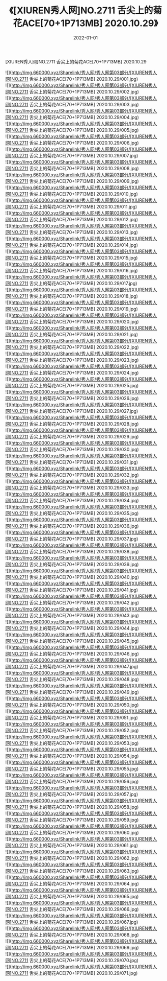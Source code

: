 ﻿---
layout: post
title:  《[XIUREN秀人网]NO.2711 舌尖上的菊花ACE[70+1P713MB] 2020.10.29》
date:   2022-01-01
img: http://img.660000.xyz/Sharelink/秀人网/秀人网第03部分/[XIUREN秀人网]NO.2711 舌尖上的菊花ACE[70+1P713MB] 2020.10.29/000.jpg
categories: [美女, 清纯, 唯美]
---

[XIUREN秀人网]NO.2711 舌尖上的菊花ACE[70+1P713MB] 2020.10.29

 ![](http://img.660000.xyz/Sharelink/秀人网/秀人网第03部分/[XIUREN秀人网]NO.2711 舌尖上的菊花ACE[70+1P713MB] 2020.10.29/001.jpg) <br>![](http://img.660000.xyz/Sharelink/秀人网/秀人网第03部分/[XIUREN秀人网]NO.2711 舌尖上的菊花ACE[70+1P713MB] 2020.10.29/002.jpg) <br>![](http://img.660000.xyz/Sharelink/秀人网/秀人网第03部分/[XIUREN秀人网]NO.2711 舌尖上的菊花ACE[70+1P713MB] 2020.10.29/003.jpg) <br>![](http://img.660000.xyz/Sharelink/秀人网/秀人网第03部分/[XIUREN秀人网]NO.2711 舌尖上的菊花ACE[70+1P713MB] 2020.10.29/004.jpg) <br>![](http://img.660000.xyz/Sharelink/秀人网/秀人网第03部分/[XIUREN秀人网]NO.2711 舌尖上的菊花ACE[70+1P713MB] 2020.10.29/005.jpg) <br>![](http://img.660000.xyz/Sharelink/秀人网/秀人网第03部分/[XIUREN秀人网]NO.2711 舌尖上的菊花ACE[70+1P713MB] 2020.10.29/006.jpg) <br>![](http://img.660000.xyz/Sharelink/秀人网/秀人网第03部分/[XIUREN秀人网]NO.2711 舌尖上的菊花ACE[70+1P713MB] 2020.10.29/007.jpg) <br>![](http://img.660000.xyz/Sharelink/秀人网/秀人网第03部分/[XIUREN秀人网]NO.2711 舌尖上的菊花ACE[70+1P713MB] 2020.10.29/008.jpg) <br>![](http://img.660000.xyz/Sharelink/秀人网/秀人网第03部分/[XIUREN秀人网]NO.2711 舌尖上的菊花ACE[70+1P713MB] 2020.10.29/009.jpg) <br>![](http://img.660000.xyz/Sharelink/秀人网/秀人网第03部分/[XIUREN秀人网]NO.2711 舌尖上的菊花ACE[70+1P713MB] 2020.10.29/010.jpg) <br>![](http://img.660000.xyz/Sharelink/秀人网/秀人网第03部分/[XIUREN秀人网]NO.2711 舌尖上的菊花ACE[70+1P713MB] 2020.10.29/011.jpg) <br>![](http://img.660000.xyz/Sharelink/秀人网/秀人网第03部分/[XIUREN秀人网]NO.2711 舌尖上的菊花ACE[70+1P713MB] 2020.10.29/012.jpg) <br>![](http://img.660000.xyz/Sharelink/秀人网/秀人网第03部分/[XIUREN秀人网]NO.2711 舌尖上的菊花ACE[70+1P713MB] 2020.10.29/013.jpg) <br>![](http://img.660000.xyz/Sharelink/秀人网/秀人网第03部分/[XIUREN秀人网]NO.2711 舌尖上的菊花ACE[70+1P713MB] 2020.10.29/014.jpg) <br>![](http://img.660000.xyz/Sharelink/秀人网/秀人网第03部分/[XIUREN秀人网]NO.2711 舌尖上的菊花ACE[70+1P713MB] 2020.10.29/015.jpg) <br>![](http://img.660000.xyz/Sharelink/秀人网/秀人网第03部分/[XIUREN秀人网]NO.2711 舌尖上的菊花ACE[70+1P713MB] 2020.10.29/016.jpg) <br>![](http://img.660000.xyz/Sharelink/秀人网/秀人网第03部分/[XIUREN秀人网]NO.2711 舌尖上的菊花ACE[70+1P713MB] 2020.10.29/017.jpg) <br>![](http://img.660000.xyz/Sharelink/秀人网/秀人网第03部分/[XIUREN秀人网]NO.2711 舌尖上的菊花ACE[70+1P713MB] 2020.10.29/018.jpg) <br>![](http://img.660000.xyz/Sharelink/秀人网/秀人网第03部分/[XIUREN秀人网]NO.2711 舌尖上的菊花ACE[70+1P713MB] 2020.10.29/019.jpg) <br>![](http://img.660000.xyz/Sharelink/秀人网/秀人网第03部分/[XIUREN秀人网]NO.2711 舌尖上的菊花ACE[70+1P713MB] 2020.10.29/020.jpg) <br>![](http://img.660000.xyz/Sharelink/秀人网/秀人网第03部分/[XIUREN秀人网]NO.2711 舌尖上的菊花ACE[70+1P713MB] 2020.10.29/021.jpg) <br>![](http://img.660000.xyz/Sharelink/秀人网/秀人网第03部分/[XIUREN秀人网]NO.2711 舌尖上的菊花ACE[70+1P713MB] 2020.10.29/022.jpg) <br>![](http://img.660000.xyz/Sharelink/秀人网/秀人网第03部分/[XIUREN秀人网]NO.2711 舌尖上的菊花ACE[70+1P713MB] 2020.10.29/023.jpg) <br>![](http://img.660000.xyz/Sharelink/秀人网/秀人网第03部分/[XIUREN秀人网]NO.2711 舌尖上的菊花ACE[70+1P713MB] 2020.10.29/024.jpg) <br>![](http://img.660000.xyz/Sharelink/秀人网/秀人网第03部分/[XIUREN秀人网]NO.2711 舌尖上的菊花ACE[70+1P713MB] 2020.10.29/025.jpg) <br>![](http://img.660000.xyz/Sharelink/秀人网/秀人网第03部分/[XIUREN秀人网]NO.2711 舌尖上的菊花ACE[70+1P713MB] 2020.10.29/026.jpg) <br>![](http://img.660000.xyz/Sharelink/秀人网/秀人网第03部分/[XIUREN秀人网]NO.2711 舌尖上的菊花ACE[70+1P713MB] 2020.10.29/027.jpg) <br>![](http://img.660000.xyz/Sharelink/秀人网/秀人网第03部分/[XIUREN秀人网]NO.2711 舌尖上的菊花ACE[70+1P713MB] 2020.10.29/028.jpg) <br>![](http://img.660000.xyz/Sharelink/秀人网/秀人网第03部分/[XIUREN秀人网]NO.2711 舌尖上的菊花ACE[70+1P713MB] 2020.10.29/029.jpg) <br>![](http://img.660000.xyz/Sharelink/秀人网/秀人网第03部分/[XIUREN秀人网]NO.2711 舌尖上的菊花ACE[70+1P713MB] 2020.10.29/030.jpg) <br>![](http://img.660000.xyz/Sharelink/秀人网/秀人网第03部分/[XIUREN秀人网]NO.2711 舌尖上的菊花ACE[70+1P713MB] 2020.10.29/031.jpg) <br>![](http://img.660000.xyz/Sharelink/秀人网/秀人网第03部分/[XIUREN秀人网]NO.2711 舌尖上的菊花ACE[70+1P713MB] 2020.10.29/032.jpg) <br>![](http://img.660000.xyz/Sharelink/秀人网/秀人网第03部分/[XIUREN秀人网]NO.2711 舌尖上的菊花ACE[70+1P713MB] 2020.10.29/033.jpg) <br>![](http://img.660000.xyz/Sharelink/秀人网/秀人网第03部分/[XIUREN秀人网]NO.2711 舌尖上的菊花ACE[70+1P713MB] 2020.10.29/034.jpg) <br>![](http://img.660000.xyz/Sharelink/秀人网/秀人网第03部分/[XIUREN秀人网]NO.2711 舌尖上的菊花ACE[70+1P713MB] 2020.10.29/035.jpg) <br>![](http://img.660000.xyz/Sharelink/秀人网/秀人网第03部分/[XIUREN秀人网]NO.2711 舌尖上的菊花ACE[70+1P713MB] 2020.10.29/036.jpg) <br>![](http://img.660000.xyz/Sharelink/秀人网/秀人网第03部分/[XIUREN秀人网]NO.2711 舌尖上的菊花ACE[70+1P713MB] 2020.10.29/037.jpg) <br>![](http://img.660000.xyz/Sharelink/秀人网/秀人网第03部分/[XIUREN秀人网]NO.2711 舌尖上的菊花ACE[70+1P713MB] 2020.10.29/038.jpg) <br>![](http://img.660000.xyz/Sharelink/秀人网/秀人网第03部分/[XIUREN秀人网]NO.2711 舌尖上的菊花ACE[70+1P713MB] 2020.10.29/039.jpg) <br>![](http://img.660000.xyz/Sharelink/秀人网/秀人网第03部分/[XIUREN秀人网]NO.2711 舌尖上的菊花ACE[70+1P713MB] 2020.10.29/040.jpg) <br>![](http://img.660000.xyz/Sharelink/秀人网/秀人网第03部分/[XIUREN秀人网]NO.2711 舌尖上的菊花ACE[70+1P713MB] 2020.10.29/041.jpg) <br>![](http://img.660000.xyz/Sharelink/秀人网/秀人网第03部分/[XIUREN秀人网]NO.2711 舌尖上的菊花ACE[70+1P713MB] 2020.10.29/042.jpg) <br>![](http://img.660000.xyz/Sharelink/秀人网/秀人网第03部分/[XIUREN秀人网]NO.2711 舌尖上的菊花ACE[70+1P713MB] 2020.10.29/043.jpg) <br>![](http://img.660000.xyz/Sharelink/秀人网/秀人网第03部分/[XIUREN秀人网]NO.2711 舌尖上的菊花ACE[70+1P713MB] 2020.10.29/044.jpg) <br>![](http://img.660000.xyz/Sharelink/秀人网/秀人网第03部分/[XIUREN秀人网]NO.2711 舌尖上的菊花ACE[70+1P713MB] 2020.10.29/045.jpg) <br>![](http://img.660000.xyz/Sharelink/秀人网/秀人网第03部分/[XIUREN秀人网]NO.2711 舌尖上的菊花ACE[70+1P713MB] 2020.10.29/046.jpg) <br>![](http://img.660000.xyz/Sharelink/秀人网/秀人网第03部分/[XIUREN秀人网]NO.2711 舌尖上的菊花ACE[70+1P713MB] 2020.10.29/047.jpg) <br>![](http://img.660000.xyz/Sharelink/秀人网/秀人网第03部分/[XIUREN秀人网]NO.2711 舌尖上的菊花ACE[70+1P713MB] 2020.10.29/048.jpg) <br>![](http://img.660000.xyz/Sharelink/秀人网/秀人网第03部分/[XIUREN秀人网]NO.2711 舌尖上的菊花ACE[70+1P713MB] 2020.10.29/049.jpg) <br>![](http://img.660000.xyz/Sharelink/秀人网/秀人网第03部分/[XIUREN秀人网]NO.2711 舌尖上的菊花ACE[70+1P713MB] 2020.10.29/050.jpg) <br>![](http://img.660000.xyz/Sharelink/秀人网/秀人网第03部分/[XIUREN秀人网]NO.2711 舌尖上的菊花ACE[70+1P713MB] 2020.10.29/051.jpg) <br>![](http://img.660000.xyz/Sharelink/秀人网/秀人网第03部分/[XIUREN秀人网]NO.2711 舌尖上的菊花ACE[70+1P713MB] 2020.10.29/052.jpg) <br>![](http://img.660000.xyz/Sharelink/秀人网/秀人网第03部分/[XIUREN秀人网]NO.2711 舌尖上的菊花ACE[70+1P713MB] 2020.10.29/053.jpg) <br>![](http://img.660000.xyz/Sharelink/秀人网/秀人网第03部分/[XIUREN秀人网]NO.2711 舌尖上的菊花ACE[70+1P713MB] 2020.10.29/054.jpg) <br>![](http://img.660000.xyz/Sharelink/秀人网/秀人网第03部分/[XIUREN秀人网]NO.2711 舌尖上的菊花ACE[70+1P713MB] 2020.10.29/055.jpg) <br>![](http://img.660000.xyz/Sharelink/秀人网/秀人网第03部分/[XIUREN秀人网]NO.2711 舌尖上的菊花ACE[70+1P713MB] 2020.10.29/056.jpg) <br>![](http://img.660000.xyz/Sharelink/秀人网/秀人网第03部分/[XIUREN秀人网]NO.2711 舌尖上的菊花ACE[70+1P713MB] 2020.10.29/057.jpg) <br>![](http://img.660000.xyz/Sharelink/秀人网/秀人网第03部分/[XIUREN秀人网]NO.2711 舌尖上的菊花ACE[70+1P713MB] 2020.10.29/058.jpg) <br>![](http://img.660000.xyz/Sharelink/秀人网/秀人网第03部分/[XIUREN秀人网]NO.2711 舌尖上的菊花ACE[70+1P713MB] 2020.10.29/059.jpg) <br>![](http://img.660000.xyz/Sharelink/秀人网/秀人网第03部分/[XIUREN秀人网]NO.2711 舌尖上的菊花ACE[70+1P713MB] 2020.10.29/060.jpg) <br>![](http://img.660000.xyz/Sharelink/秀人网/秀人网第03部分/[XIUREN秀人网]NO.2711 舌尖上的菊花ACE[70+1P713MB] 2020.10.29/061.jpg) <br>![](http://img.660000.xyz/Sharelink/秀人网/秀人网第03部分/[XIUREN秀人网]NO.2711 舌尖上的菊花ACE[70+1P713MB] 2020.10.29/062.jpg) <br>![](http://img.660000.xyz/Sharelink/秀人网/秀人网第03部分/[XIUREN秀人网]NO.2711 舌尖上的菊花ACE[70+1P713MB] 2020.10.29/063.jpg) <br>![](http://img.660000.xyz/Sharelink/秀人网/秀人网第03部分/[XIUREN秀人网]NO.2711 舌尖上的菊花ACE[70+1P713MB] 2020.10.29/064.jpg) <br>![](http://img.660000.xyz/Sharelink/秀人网/秀人网第03部分/[XIUREN秀人网]NO.2711 舌尖上的菊花ACE[70+1P713MB] 2020.10.29/065.jpg) <br>![](http://img.660000.xyz/Sharelink/秀人网/秀人网第03部分/[XIUREN秀人网]NO.2711 舌尖上的菊花ACE[70+1P713MB] 2020.10.29/066.jpg) <br>![](http://img.660000.xyz/Sharelink/秀人网/秀人网第03部分/[XIUREN秀人网]NO.2711 舌尖上的菊花ACE[70+1P713MB] 2020.10.29/067.jpg) <br>![](http://img.660000.xyz/Sharelink/秀人网/秀人网第03部分/[XIUREN秀人网]NO.2711 舌尖上的菊花ACE[70+1P713MB] 2020.10.29/068.jpg) <br>![](http://img.660000.xyz/Sharelink/秀人网/秀人网第03部分/[XIUREN秀人网]NO.2711 舌尖上的菊花ACE[70+1P713MB] 2020.10.29/069.jpg) <br>![](http://img.660000.xyz/Sharelink/秀人网/秀人网第03部分/[XIUREN秀人网]NO.2711 舌尖上的菊花ACE[70+1P713MB] 2020.10.29/070.jpg) <br>![](http://img.660000.xyz/Sharelink/秀人网/秀人网第03部分/[XIUREN秀人网]NO.2711 舌尖上的菊花ACE[70+1P713MB] 2020.10.29/071.jpg) <br>